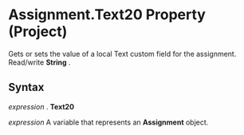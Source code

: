 
# Assignment.Text20 Property (Project)

Gets or sets the value of a local Text custom field for the assignment. Read/write  **String** .


## Syntax

 _expression_ . **Text20**

 _expression_ A variable that represents an **Assignment** object.


